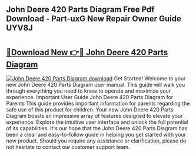 ## John Deere 420 Parts Diagram Free Pdf Download - Part-uxG New Repair Owner Guide UYV8J

# <h2><a href="http://dfqksga.blite.top/?on=John+Deere+420+Parts+Diagram">🔗Download New 👉🔴 John Deere 420 Parts Diagram</a></h2>

[![John Deere 420 Parts Diagram download](https://i.imgur.com/lujVjoI.png)](http://dfqksga.blite.top/?on=John+Deere+420+Parts+Diagram)
Get Started! Welcome to your new John Deere 420 Parts Diagram user manual. This guide will walk you through everything you need to know to operate and maximize your experience. Important User Guide John Deere 420 Parts Diagram for Parents This guide provides important information for parents regarding the safe use of this product for children. Your new John Deere 420 Parts Diagram boasts an impressive array of features designed to elevate your experience. Explore the intuitive user interface and unlock the full potential of its capabilities. It's our hope that the John Deere 420 Parts Diagram has been a clear and easy-to-follow guide in helping you get started with your new product. Should you require any assistance or clarification, please do not hesitate to contact our customer support team.
